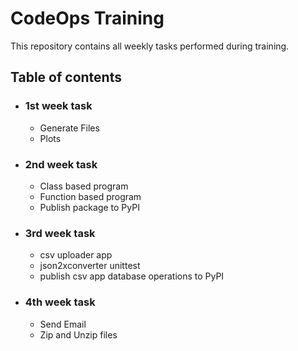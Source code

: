 # CodeOps Training

This repository contains all weekly tasks performed during training.

## Table of contents

- ### 1st week task
     
    - Generate Files
    - Plots

- ### 2nd week task

    - Class based program
    - Function based program
    - Publish package to PyPI

- ### 3rd week task

    - csv uploader app
    - json2xconverter unittest
    - publish csv app database operations to PyPI

- ### 4th week task

    - Send Email
    - Zip and Unzip files
